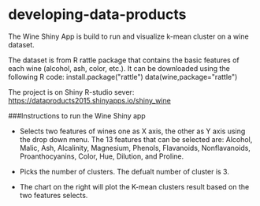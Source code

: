 # developing-data-products

The Wine Shiny App is build to run and visualize k-mean cluster on a wine dataset. 

The dataset is from R rattle package that contains the basic features of each wine (alcohol, ash, color, etc.). It can be downloaded using the following R code:
install.package("rattle")
data(wine,package="rattle")

The project is on Shiny R-studio sever: https://dataproducts2015.shinyapps.io/shiny_wine

###Instructions to run the Wine Shiny app 

* Selects two features of wines one as X axis, the other as Y axis using the drop down menu. The 13 features that can be selected are: Alcohol, Malic, Ash, Alcalinity, Magnesium, Phenols, Flavanoids, Nonflavanoids, Proanthocyanins, Color, Hue, Dilution, and Proline. 

* Picks the number of clusters. The defualt number of cluster is 3. 

* The chart on the right will plot the K-mean clusters result based on the two features selects. 


